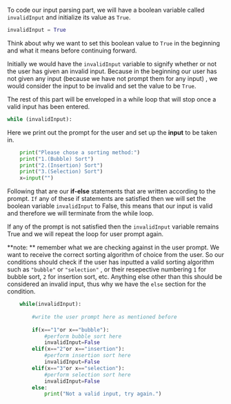 <!--Title={Printing Menu Explained}-->

<!--badges={Algorithmns:36}-->

<!--concepts{Arrays}-->

To code our input parsing part, we will have a boolean variable called `invalidInput` and initialize its value as `True`.

```python
invalidInput = True
```
Think about why we want to set this boolean value to `True` in the beginning and what it means before continuing forward.

Initially we would have the `invalidInput` variable to signify whether or not the user has given an invalid input. Because in the beginning our user has not given any input (because we have not prompt them for any input) , we would consider the input to be invalid and set the value to be `True`. 

The rest of this part will be enveloped in a while loop that will stop once a valid input has been entered.



```python
while (invalidInput):
```

Here we print out the prompt for the user and set up the **input** to be taken in.

```python
    print("Please chose a sorting method:")
    print("1.(Bubble) Sort")
    print("2.(Insertion) Sort")
    print("3.(Selection) Sort")
    x=input("")
```

Following that are our **if-else** statements that are written according to the prompt. `If` any of these if statements are satisfied then we will set the boolean variable `invalidInput` to False, this means that our input is valid and therefore we will terminate from the while loop.

If any of the prompt is not satisfied then the `invalidInput` variable remains True and we will repeat the loop for user prompt again.

**note: ** remember what we are checking against in the user prompt. We want to receive the correct sorting algorithm of choice from the user. So our conditions should check if the user has inputted a valid sorting algorithm such as `"bubble"` or `"selection"` , or their resepective numbering `1` for bubble sort, `2` for insertion sort, etc. Anything else other than this should be considered an invalid input, thus why we have the `else` section for the condition.  

```python
    while(invalidInput):
    
        #write the user prompt here as mentioned before
    
        if(x=="1"or x=="bubble"):
            #perform bubble sort here
            invalidInput=False
        elif(x=="2"or x=="insertion"):
            #perform insertion sort here
            invalidInput=False
        elif(x=="3"or x=="selection"):
            #perform selection sort here
            invalidInput=False
        else:
            print("Not a valid input, try again.")
```